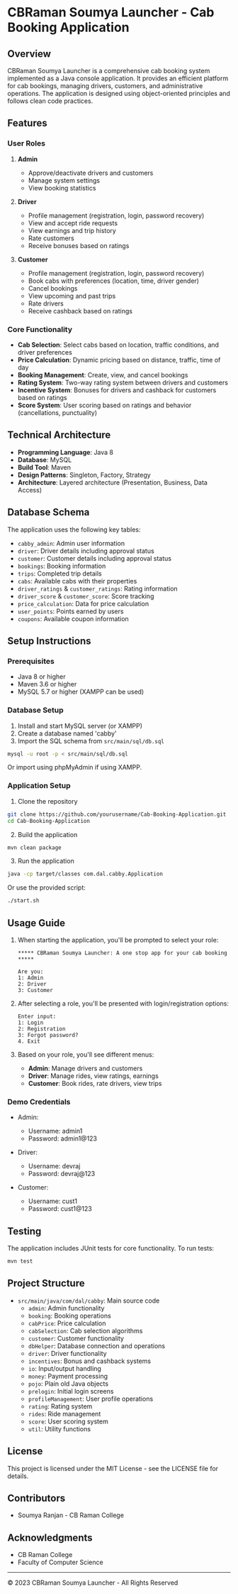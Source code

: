 # CBRaman Soumya Launcher - Cab Booking Application

## Overview

CBRaman Soumya Launcher is a comprehensive cab booking system implemented as a Java console application. It provides an efficient platform for cab bookings, managing drivers, customers, and administrative operations. The application is designed using object-oriented principles and follows clean code practices.

## Features

### User Roles

1. **Admin**
   - Approve/deactivate drivers and customers
   - Manage system settings
   - View booking statistics

2. **Driver**
   - Profile management (registration, login, password recovery)
   - View and accept ride requests
   - View earnings and trip history
   - Rate customers
   - Receive bonuses based on ratings

3. **Customer**
   - Profile management (registration, login, password recovery)
   - Book cabs with preferences (location, time, driver gender)
   - Cancel bookings
   - View upcoming and past trips
   - Rate drivers
   - Receive cashback based on ratings

### Core Functionality

- **Cab Selection**: Select cabs based on location, traffic conditions, and driver preferences
- **Price Calculation**: Dynamic pricing based on distance, traffic, time of day
- **Booking Management**: Create, view, and cancel bookings
- **Rating System**: Two-way rating system between drivers and customers
- **Incentive System**: Bonuses for drivers and cashback for customers based on ratings
- **Score System**: User scoring based on ratings and behavior (cancellations, punctuality)

## Technical Architecture

- **Programming Language**: Java 8
- **Database**: MySQL
- **Build Tool**: Maven
- **Design Patterns**: Singleton, Factory, Strategy
- **Architecture**: Layered architecture (Presentation, Business, Data Access)

## Database Schema

The application uses the following key tables:
- `cabby_admin`: Admin user information
- `driver`: Driver details including approval status
- `customer`: Customer details including approval status
- `bookings`: Booking information
- `trips`: Completed trip details
- `cabs`: Available cabs with their properties
- `driver_ratings` & `customer_ratings`: Rating information
- `driver_score` & `customer_score`: Score tracking
- `price_calculation`: Data for price calculation
- `user_points`: Points earned by users
- `coupons`: Available coupon information

## Setup Instructions

### Prerequisites

- Java 8 or higher
- Maven 3.6 or higher
- MySQL 5.7 or higher (XAMPP can be used)

### Database Setup

1. Install and start MySQL server (or XAMPP)
2. Create a database named 'cabby'
3. Import the SQL schema from `src/main/sql/db.sql`

```bash
mysql -u root -p < src/main/sql/db.sql
```

Or import using phpMyAdmin if using XAMPP.

### Application Setup

1. Clone the repository
```bash
git clone https://github.com/yourusername/Cab-Booking-Application.git
cd Cab-Booking-Application
```

2. Build the application
```bash
mvn clean package
```

3. Run the application
```bash
java -cp target/classes com.dal.cabby.Application
```

Or use the provided script:
```bash
./start.sh
```

## Usage Guide

1. When starting the application, you'll be prompted to select your role:
   ```
   ***** CBRaman Soumya Launcher: A one stop app for your cab booking *****
   
   Are you: 
   1: Admin
   2: Driver
   3: Customer
   ```

2. After selecting a role, you'll be presented with login/registration options:
   ```
   Enter input: 
   1: Login
   2: Registration
   3: Forgot password?
   4. Exit
   ```

3. Based on your role, you'll see different menus:
   - **Admin**: Manage drivers and customers
   - **Driver**: Manage rides, view ratings, earnings
   - **Customer**: Book rides, rate drivers, view trips

### Demo Credentials

- Admin:
  - Username: admin1
  - Password: admin1@123

- Driver:
  - Username: devraj
  - Password: devraj@123

- Customer:
  - Username: cust1
  - Password: cust1@123

## Testing

The application includes JUnit tests for core functionality. To run tests:

```bash
mvn test
```

## Project Structure

- `src/main/java/com/dal/cabby`: Main source code
  - `admin`: Admin functionality
  - `booking`: Booking operations
  - `cabPrice`: Price calculation
  - `cabSelection`: Cab selection algorithms
  - `customer`: Customer functionality
  - `dbHelper`: Database connection and operations
  - `driver`: Driver functionality
  - `incentives`: Bonus and cashback systems
  - `io`: Input/output handling
  - `money`: Payment processing
  - `pojo`: Plain old Java objects
  - `prelogin`: Initial login screens
  - `profileManagement`: User profile operations
  - `rating`: Rating system
  - `rides`: Ride management
  - `score`: User scoring system
  - `util`: Utility functions

## License

This project is licensed under the MIT License - see the LICENSE file for details.

## Contributors

- Soumya Ranjan - CB Raman College

## Acknowledgments

- CB Raman College
- Faculty of Computer Science

---

© 2023 CBRaman Soumya Launcher - All Rights Reserved 